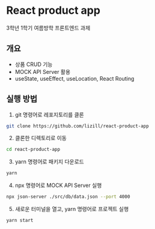 # React product app

3학년 1학기 여름방학 프론트엔드 과제

## 개요

- 상품 CRUD 기능
- MOCK API Server 활용
- useState, useEffect, useLocation, React Routing

## 실행 방법

1. git 명령어로 레포지토리를 클론

```bash
git clone https://github.com/lizill/react-product-app
```

2. 클론한 디렉토리로 이동

```bash
cd react-product-app
```

3. yarn 명령어로 패키지 다운로드

```bash
yarn
```

4. npx 명령어로 MOCK API Server 실행

```bash
npx json-server ./src/db/data.json --port 4000
```

5. 새로운 터미널을 열고, yarn 명령어로 프로젝트 실행

```bash
yarn start
```
